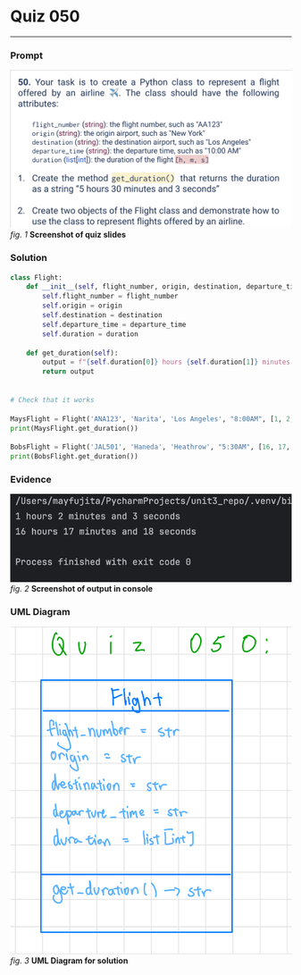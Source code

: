 # Quiz 050
<hr>

### Prompt
![](images/quiz_050_slide.png)
*fig. 1* **Screenshot of quiz slides**

### Solution
```.py
class Flight:
    def __init__(self, flight_number, origin, destination, departure_time, duration):
        self.flight_number = flight_number
        self.origin = origin
        self.destination = destination
        self.departure_time = departure_time
        self.duration = duration

    def get_duration(self):
        output = f"{self.duration[0]} hours {self.duration[1]} minutes and {self.duration[2]} seconds"
        return output


# Check that it works

MaysFlight = Flight('ANA123', 'Narita', 'Los Angeles', "8:00AM", [1, 2, 3])
print(MaysFlight.get_duration())

BobsFlight = Flight('JAL501', 'Haneda', 'Heathrow', "5:30AM", [16, 17, 18])
print(BobsFlight.get_duration())
```

### Evidence
![](images/quiz_050_evidence.png)
*fig. 2* **Screenshot of output in console**

### UML Diagram
![](images/quiz_050_diagram.jpeg)
*fig. 3* **UML Diagram for solution**